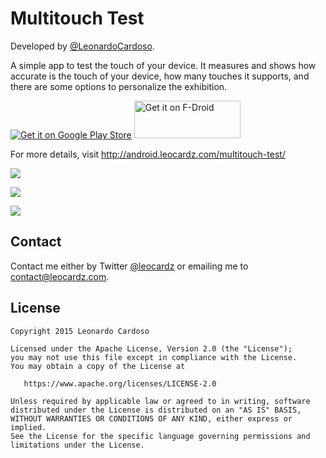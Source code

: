 Multitouch Test
=====================

Developed by <a href='https://github.com/LeonardoCardoso' target='_blank'>@LeonardoCardoso</a>. 

A simple app to test the touch of your device. It measures and shows how accurate is the touch of your device, how many touches it supports, and there are some options to personalize the exhibition.

[![Get it on Google Play Store](http://leocardz.com/utils/assets/img/company/google-play-badge.png)](https://play.google.com/store/apps/details?id=com.leocardz.multitouch.test)
[<img alt="Get it on F-Droid" src="https://upload.wikimedia.org/wikipedia/commons/0/0d/Get_it_on_F-Droid.svg" width="170" height="60" />](https://f-droid.org/repository/browse/?fdid=com.leocardz.multitouch.test)

For more details, visit http://android.leocardz.com/multitouch-test/


![](http://i.imgur.com/2BS1USx.jpg)

![](http://i.imgur.com/KPv3YSj.jpg)

![](http://i.imgur.com/C0Dvvql.jpg)

## Contact
Contact me either by Twitter [@leocardz](https://twitter.com/leocardz) or emailing me to [contact@leocardz.com](mailto:contact@leocardz.com).

## License

    Copyright 2015 Leonardo Cardoso

    Licensed under the Apache License, Version 2.0 (the "License");
    you may not use this file except in compliance with the License.
    You may obtain a copy of the License at

       https://www.apache.org/licenses/LICENSE-2.0

    Unless required by applicable law or agreed to in writing, software
    distributed under the License is distributed on an "AS IS" BASIS,
    WITHOUT WARRANTIES OR CONDITIONS OF ANY KIND, either express or implied.
    See the License for the specific language governing permissions and
    limitations under the License.
